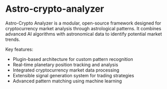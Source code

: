 # Astro-crypto-analyzer
Astro-Crypto Analyzer is a modular, open-source framework designed for cryptocurrency market analysis through astrological patterns. It combines advanced AI algorithms with astronomical data to identify potential market trends.

Key features:

- Plugin-based architecture for custom pattern recognition
- Real-time planetary position tracking and analysis
- Integrated cryptocurrency market data processing
- Extensible signal generation system for trading strategies
- Advanced pattern matching using machine learning
